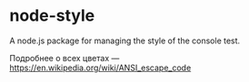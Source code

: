 # node-style
A node.js package for managing the style of the console test.

Подробнее о всех цветах — https://en.wikipedia.org/wiki/ANSI_escape_code
